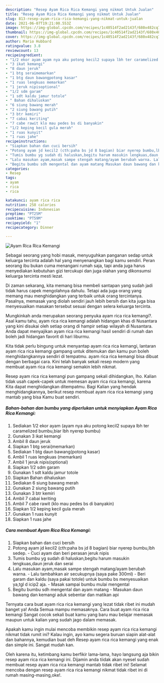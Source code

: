 ```yaml
---
description: "Resep Ayam Rica Rica Kemangi yang nikmat Untuk Jualan"
title: "Resep Ayam Rica Rica Kemangi yang nikmat Untuk Jualan"
slug: 813-resep-ayam-rica-rica-kemangi-yang-nikmat-untuk-jualan
date: 2021-06-07T19:21:00.553Z
image: https://img-global.cpcdn.com/recipes/1c40514f2ad2143f/680x482cq70/ayam-rica-rica-kemangi-foto-resep-utama.jpg
thumbnail: https://img-global.cpcdn.com/recipes/1c40514f2ad2143f/680x482cq70/ayam-rica-rica-kemangi-foto-resep-utama.jpg
cover: https://img-global.cpcdn.com/recipes/1c40514f2ad2143f/680x482cq70/ayam-rica-rica-kemangi-foto-resep-utama.jpg
author: Mario Hubbard
ratingvalue: 3.8
reviewcount: 13
recipeingredient:
- "1/2 ekor ayam ayam nya aku potong kecil2 supaya lbh ter caramelized bumbubiar lbh nyerep bumbu"
- "3 ikat kemangi"
- "8 daun jeruk"
- "1 btg seraimemarkan"
- "1 btg daun bawangpotong kasar"
- "1 ruas lengkuas memarkan"
- "1 jeruk nipisoptional"
- "1/2 sdm garam"
- "1 sdt kaldu jamur totole"
- " Bahan dihaluskan"
- "6 siung bawang merah"
- "2 siung bawang putih"
- "3 btr kemiri"
- "7 cabai keriting"
- "7 cabe rawit klo mau pedes bs di banyakin"
- "1/2 keping kecil gula merah"
- "1 ruas kunyit"
- "1 ruas jahe"
recipeinstructions:
- "Siapkan bahan dan cuci bersih"
- "Potong ayam jd kecil2 (cth:paha bs jd 8 bagian) biar nyerep bumbu,lbh sedep. Cuci ayam dan beri perasan jeruk nipis"
- "Tumis bumbu yg sudah di haluskan,begitu harum masukin lengkuas,daun jeruk dan serai"
- "Lalu masukan ayam,masak sampe stengah matang/ayam berubah warna. Lalu tambahkan air secukupnya (saya pake 300ml) Beri garam dan kaldu (saya pakai totole) untuk bumbu bs menyesuaikan ya,tgl d icip2 aja. Masak sampai bumbu mulai mengental"
- "Begitu bumbu sdh mengental dan ayam matang Masukan daun bawang dan kemangi aduk sebentar dan matikan api"
categories:
- Resep
tags:
- ayam
- rica
- rica

katakunci: ayam rica rica 
nutrition: 258 calories
recipecuisine: Indonesian
preptime: "PT25M"
cooktime: "PT59M"
recipeyield: "1"
recipecategory: Dinner

---
```



![Ayam Rica Rica Kemangi](https://img-global.cpcdn.com/recipes/1c40514f2ad2143f/680x482cq70/ayam-rica-rica-kemangi-foto-resep-utama.jpg)

Sebagai seorang yang hobi masak, menyuguhkan panganan sedap untuk keluarga tercinta adalah hal yang menyenangkan bagi kamu sendiri. Peran seorang ibu bukan cuma menangani rumah saja, tapi anda juga harus menyediakan kebutuhan gizi tercukupi dan juga olahan yang dikonsumsi keluarga tercinta mesti lezat.

Di zaman  sekarang, kita memang bisa membeli santapan yang sudah jadi tidak harus capek mengolahnya dahulu. Tetapi ada juga orang yang memang mau menghidangkan yang terbaik untuk orang tercintanya. Pasalnya, memasak yang diolah sendiri jauh lebih bersih dan kita juga bisa menyesuaikan masakan tersebut sesuai dengan selera keluarga tercinta. 



Mungkinkah anda merupakan seorang penyuka ayam rica rica kemangi?. Asal kamu tahu, ayam rica rica kemangi adalah hidangan khas di Nusantara yang kini disukai oleh setiap orang di hampir setiap wilayah di Nusantara. Anda dapat menyajikan ayam rica rica kemangi hasil sendiri di rumah dan boleh jadi hidangan favorit di hari liburmu.

Kita tidak perlu bingung untuk menyantap ayam rica rica kemangi, lantaran ayam rica rica kemangi gampang untuk ditemukan dan kamu pun boleh menghidangkannya sendiri di tempatmu. ayam rica rica kemangi bisa dibuat dengan berbagai cara. Kini telah banyak sekali resep modern yang membuat ayam rica rica kemangi semakin lebih nikmat.

Resep ayam rica rica kemangi pun gampang sekali dihidangkan, lho. Kalian tidak usah capek-capek untuk memesan ayam rica rica kemangi, karena Kita dapat menghidangkan ditempatmu. Bagi Kalian yang hendak menghidangkannya, berikut resep membuat ayam rica rica kemangi yang mantab yang bisa Kamu buat sendiri.

<!--inarticleads1-->

##### Bahan-bahan dan bumbu yang diperlukan untuk menyiapkan Ayam Rica Rica Kemangi:

1. Sediakan 1/2 ekor ayam (ayam nya aku potong kecil2 supaya lbh ter caramelized bumbu,biar lbh nyerep bumbu)
1. Gunakan 3 ikat kemangi
1. Ambil 8 daun jeruk
1. Siapkan 1 btg serai(memarkan)
1. Sediakan 1 btg daun bawang(potong kasar)
1. Ambil 1 ruas lengkuas (memarkan)
1. Ambil 1 jeruk nipis(optional)
1. Siapkan 1/2 sdm garam
1. Gunakan 1 sdt kaldu jamur totole
1. Siapkan  Bahan dihaluskan
1. Sediakan 6 siung bawang merah
1. Gunakan 2 siung bawang putih
1. Gunakan 3 btr kemiri
1. Ambil 7 cabai keriting
1. Ambil 7 cabe rawit (klo mau pedes bs di banyakin)
1. Siapkan 1/2 keping kecil gula merah
1. Gunakan 1 ruas kunyit
1. Siapkan 1 ruas jahe




<!--inarticleads2-->

##### Cara membuat Ayam Rica Rica Kemangi:

1. Siapkan bahan dan cuci bersih
1. Potong ayam jd kecil2 (cth:paha bs jd 8 bagian) biar nyerep bumbu,lbh sedep. - Cuci ayam dan beri perasan jeruk nipis
1. Tumis bumbu yg sudah di haluskan,begitu harum masukin lengkuas,daun jeruk dan serai
1. Lalu masukan ayam,masak sampe stengah matang/ayam berubah warna. - Lalu tambahkan air secukupnya (saya pake 300ml) - Beri garam dan kaldu (saya pakai totole) untuk bumbu bs menyesuaikan ya,tgl d icip2 aja. - Masak sampai bumbu mulai mengental
1. Begitu bumbu sdh mengental dan ayam matang - Masukan daun bawang dan kemangi aduk sebentar dan matikan api




Ternyata cara buat ayam rica rica kemangi yang lezat tidak ribet ini mudah banget ya! Anda Semua mampu memasaknya. Cara buat ayam rica rica kemangi Sangat cocok sekali buat kamu yang baru mau belajar memasak maupun untuk kalian yang sudah jago dalam memasak.

Apakah kamu ingin mulai mencoba membikin resep ayam rica rica kemangi nikmat tidak rumit ini? Kalau ingin, ayo kamu segera buruan siapin alat-alat dan bahannya, kemudian buat deh Resep ayam rica rica kemangi yang enak dan simple ini. Sangat mudah kan. 

Oleh karena itu, ketimbang kamu berfikir lama-lama, hayo langsung aja bikin resep ayam rica rica kemangi ini. Dijamin anda tiidak akan nyesel sudah membuat resep ayam rica rica kemangi mantab tidak ribet ini! Selamat mencoba dengan resep ayam rica rica kemangi nikmat tidak ribet ini di rumah masing-masing,oke!.

